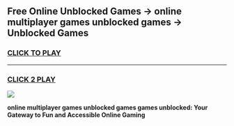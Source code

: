 
## Free Online Unblocked Games → online multiplayer games unblocked games → Unblocked Games
<h3>
<a href="https://premium.freeplayer.one?title=online_multiplayer_games_unblocked_games&ref=21F">CLICK TO PLAY</a></h3>
<hr>

<h3>
<a href="https://premium.freeplayer.one?title=online_multiplayer_games_unblocked_games&ref=21F">CLICK 2 PLAY</a>
  
</h3>

<a href="https://premium.freeplayer.one?title=online_multiplayer_games_unblocked_games&ref=21F/"><img src="https://clearcache.store/games.png"></a>


**online multiplayer games unblocked games games unblocked: Your Gateway to Fun and Accessible Online Gaming**
